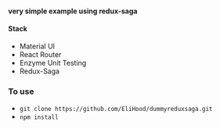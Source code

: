 #### very simple example using redux-saga

#### Stack

- Material UI
- React Router
- Enzyme Unit Testing
- Redux-Saga

### To use

- `git clone https://github.com/EliHood/dummyreduxsaga.git`
- `npm install`
